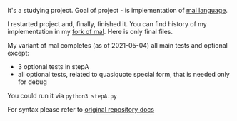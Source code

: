 It's a studying project. Goal of project - is implementation of [mal language](https://github.com/kanaka/mal).

I restarted project and, finally, finished it. You can find history of my implementation in my [fork of
mal](https://github.com/davemus/mal). Here is only final files.

My variant of mal completes (as of 2021-05-04) all main tests and optional except:

* 3 optional tests in stepA
* all optional tests, related to quasiquote special form, that is needed only for debug

You could run it via ```python3 stepA.py```

For syntax please refer to [original repository docs](https://github.com/kanaka/mal/tree/master/docs)
